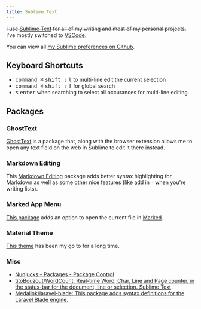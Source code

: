 ```yaml
---
title: Sublime Text
---
```


~~I use [Sublime Text](https://www.sublimetext.com/) for all of my writing and most of my personal projects.~~ I've mostly switched to [VSCode](/macos/editors/vscode/).

You can view all [my Sublime preferences on Github](https://github.com/rknightuk/dotfiles/tree/master/prefs/sublime).

## Keyboard Shortcuts

- <kbd>command ⌘</kbd> <kbd>shift ⇧</kbd> <kbd>l</kbd> to multi-line edit the current selection
- <kbd>command ⌘</kbd> <kbd>shift ⇧</kbd> <kbd>f</kbd> for global search
- <kbd>⌥</kbd> <kbd>enter</kbd> when searching to select all occurances for multi-line editing

## Packages

### GhostText

[GhostText](https://github.com/fregante/GhostText) is a package that, along with the browser extension allows me to open any text field on the web in Sublime to edit it there instead.

### Markdown Editing

This [Markdown Editing](https://github.com/SublimeText-Markdown/MarkdownEditing) package adds better syntax highlighting for Markdown as well as some other nice features (like add in `-` when you're writing lists).

### Marked App Menu

[This package](https://github.com/icio/sublime-text-marked) adds an option to open the current file in [Marked](https://marked2app.com/).

### Material Theme

[This theme](https://equinusocio.github.io/material-theme/#/default) has been my go to for a long time. 

### Misc

- [Nunjucks - Packages - Package Control](https://packagecontrol.io/packages/Nunjucks)
- [titoBouzout/WordCount: Real-time Word, Char, Line and Page counter, in the status-bar for the document, line or selection. Sublime Text](https://github.com/titoBouzout/WordCount)
- [Medalink/laravel-blade: This package adds syntax definitions for the Laravel Blade engine.](https://github.com/Medalink/laravel-blade)